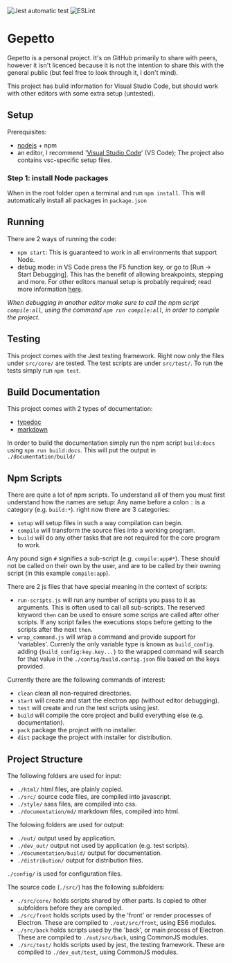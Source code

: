 ![Jest automatic test](https://github.com/damymetzke/Gepetto/workflows/Jest%20automatic%20test/badge.svg)
![ESLint](https://github.com/damymetzke/Gepetto/workflows/ESLint/badge.svg)

# Gepetto
Gepetto is a personal project.
It's on GitHub primarily to share with peers, however it isn't licenced because it is not the intention to share this with the general public (but feel free to look through it, I don't mind).

This project has build information for Visual Studio Code, but should work with other editors with some extra setup (untested).

## Setup
Prerequisites:

- [nodejs](https://nodejs.org/en/download/) + npm
- an editor, I recommend '[Visual Studio Code](https://code.visualstudio.com/Download)' (VS Code); The project also contains vsc-specific setup files.

### Step 1: install Node packages
When in the root folder open a terminal and run `npm install`.
This will automatically install all packages in `package.json`

## Running
There are 2 ways of running the code:

- `npm start`:
This is guaranteed to work in all environments that support Node.
- debug mode: in VS Code press the F5 function key, or go to [Run -> Start Debugging].
This has the benefit of allowing breakpoints, stepping and more.
For other editors manual setup is probably required; read more information [here](https://nodejs.org/en/docs/guides/debugging-getting-started/).

*When debugging in another editor make sure to call the npm script `compile:all`, using the command `npm run compile:all`, in order to compile the project.*

## Testing
This project comes with the Jest testing framework.
Right now only the files under `src/core/` are tested.
The test scripts are under `src/test/`.
To run the tests simply run `npm test`.

## Build Documentation
This project comes with 2 types of documentation:
- [typedoc](https://typedoc.org/)
- [markdown](https://en.wikipedia.org/wiki/Markdown)

In order to build the documentation simply run the npm script `build:docs` using `npm run build:docs`.
This will put the output in `./documentation/build/`

## Npm Scripts
There are quite a lot of npm scripts.
To understand all of them you must first understand how the names are setup:
Any name before a colon `:` is a category (e.g. `build:*`). right now there are 3 categories:

- `setup` will setup files in such a way compilation can begin.
- `compile` will transform the source files into a working program.
- `build` will do any other tasks that are not required for the core program to work.

Any pound sign `#` signifies a sub-script (e.g. `compile:app#*`).
These should not be called on their own by the user, and are to be called by their owning script (in this example `compile:app`).

There are 2 js files that have special meaning in the context of scripts:

- `run-scripts.js` will run any number of scripts you pass to it as arguments. This is often used to call all sub-scripts. The reserved keyword `then` can be used to ensure some scrips are called after other scripts. If any script failes the executions stops before getting to the scripts after the next `then`.
- `wrap_command.js` will wrap a command and provide support for 'variables'. Currenly the only variable type is known as `build_config`. adding `{build_config:key.key...}` to the wrapped command will search for that value in the `./config/build.config.json` file based on the keys provided.

Currently there are the following commands of interest:

- `clean` clean all non-required directories.
- `start` will create and start the electron app (without editor debugging).
- `test` will create and run the test scripts using jest.
- `build` will compile the core project and build everything else (e.g. documentation).
- `pack` package the project with no installer.
- `dist` package the project with installer for distribution.

## Project Structure
The following folders are used for input:

- `./html/` html files, are plainly copied.
- `./src/` source code files, are compiled into javascript.
- `./style/` sass files, are compiled into css.
- `./documentation/md/` markdown files, compiled into html.

The folowing folders are used for output:

- `./out/` output used by application.
- `./dev_out/` output not used by application (e.g. test scripts).
- `./documentation/build/` output for documentation.
- `./distribution/` output for distribution files.

`./config/` is used for configuration files.

The source code (`./src/`) has the following subfolders:
- `./src/core/` holds scripts shared by other parts. Is copied to other subfolders before they are compiled.
- `./src/front` holds scripts used by the 'front' or render processes of Electron. These are compiled to `./out/src/front`, using ES6 modules.
- `./src/back` holds scripts used by the 'back', or main process of Electron. These are compiled to `./out/src/back`, using CommonJS modules.
- `./src/test/` holds scripts used by jest, the testing framework. These are compiled to `./dev_out/test`, using CommonJS modules.
